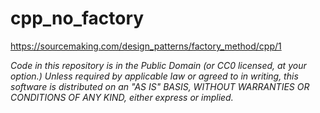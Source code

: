 cpp_no_factory
====================





https://sourcemaking.com/design_patterns/factory_method/cpp/1








*Code in this repository is in the Public Domain (or CC0 licensed, at your option.)
Unless required by applicable law or agreed to in writing, this
software is distributed on an "AS IS" BASIS, WITHOUT WARRANTIES OR
CONDITIONS OF ANY KIND, either express or implied.*
